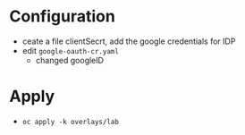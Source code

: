# Configuration
- ceate a file clientSecrt, add the google credentials for IDP
- edit `google-oauth-cr.yaml`
  - changed googleID


# Apply
- `oc apply -k overlays/lab`
